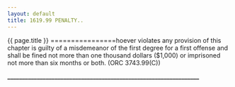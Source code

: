 ```yaml
---
layout: default 
title: 1619.99 PENALTY..
---
```


{{ page.title }}
================hoever violates any provision of this chapter is guilty of a
misdemeanor of the first degree for a first offense and shall be fined
not more than one thousand dollars (\$1,000) or imprisoned not more than
six months or both. (ORC 3743.99(C))

**\_\_\_\_\_\_\_\_\_\_\_\_\_\_\_\_\_\_\_\_\_\_\_\_\_\_\_\_\_\_\_\_\_\_\_\_\_\_\_\_\_\_\_\_\_\_\_\_\_\_\_\_\_\_\_\_\_\_\_\_\_\_\_\_\_**
